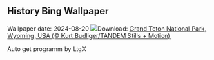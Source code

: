 ## History Bing Wallpaper
Wallpaper date: 2024-08-20
![](https://www.bing.com/th?id=OHR.TetonSunrise_EN-GB8561222784_UHD.jpg&w=1000)Download: [Grand Teton National Park, Wyoming, USA (© Kurt Budliger/TANDEM Stills + Motion)](https://www.bing.com/th?id=OHR.TetonSunrise_EN-GB8561222784_UHD.jpg)

Auto get programm by LtgX
